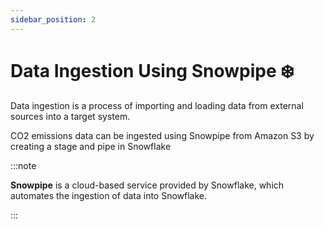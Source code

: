 ```yaml
---
sidebar_position: 2
---
```


# Data Ingestion Using Snowpipe ❄️

Data ingestion is a process of importing and loading data from external sources into a target system. 


 CO2 emissions data can be ingested using Snowpipe from Amazon S3 by creating a stage and pipe in Snowflake 

 
:::note

**Snowpipe** is a cloud-based service provided by Snowflake, which automates the ingestion of data into Snowflake. 

:::

